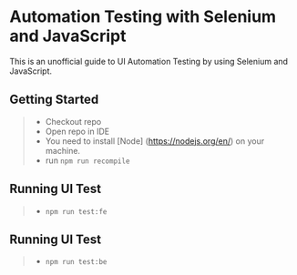 # Automation Testing with Selenium and JavaScript

This is an unofficial guide to UI Automation Testing by using Selenium and JavaScript.

## Getting Started

> * Checkout repo 
> * Open repo in IDE
> * You need to install [Node] (https://nodejs.org/en/) on your machine.
> * run `npm run recompile`  

## Running UI Test

> * `npm run test:fe` 

## Running UI Test

> * `npm run test:be` 